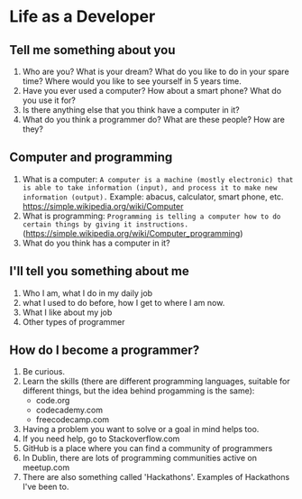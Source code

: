 # Life as a Developer

## Tell me something about you
1. Who are you? What is your dream? What do you like to do in your spare time? Where would you like to see yourself in 5 years time.
2. Have you ever used a computer? How about a smart phone? What do you use it for?
3. Is there anything else that you think have a computer in it?
4. What do you think a programmer do? What are these people? How are they?

## Computer and programming
1. What is a computer: `A computer is a machine (mostly electronic) that is able to take information (input), and process it to make new information (output).` Example: abacus, calculator, smart phone, etc. https://simple.wikipedia.org/wiki/Computer
2. What is programming: `Programming is telling a computer how to do certain things by giving it instructions.` (https://simple.wikipedia.org/wiki/Computer_programming)
3. What do you think has a computer in it?

## I'll tell you something about me
1. Who I am, what I do in my daily job
2. what I used to do before, how I get to where I am now.
3. What I like about my job
4. Other types of programmer

## How do I become a programmer?
1. Be curious.
2. Learn the skills (there are different programming languages, suitable for different things, but the idea behind progamming is the same): 
   * code.org
   * codecademy.com
   * freecodecamp.com
3. Having a problem you want to solve or a goal in mind helps too.
4. If you need help, go to Stackoverflow.com
5. GitHub is a place where you can find a community of programmers
6. In Dublin, there are lots of programming communities active on meetup.com
7. There are also something called 'Hackathons'. Examples of Hackathons I've been to.
